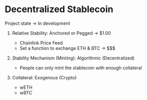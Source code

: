 # Decentralized Stablecoin

Project state -> In development  

1. Relative Stability: Anchored or Pegged -> $1.00
    - Chainlink Price Feed
    - Set a function to exchange ETH & BTC -> $$$

2. Stability Mechanism (Minting): Algorithmic (Decentralized)
    - People can only mint the stablecoin with enough collateral 

3. Collateral: Exogenous (Crypto)
    - wETH
    - wBTC
